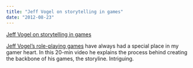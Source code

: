 ```yaml
---
title: "Jeff Vogel on storytelling in games"
date: "2012-08-23"
---
```


[Jeff Vogel on storytelling in games](http://casualconnect.org/lectures/design/avadon-a-case-study-in-storytelling-jeff-vogel/)

[Jeff Vogel’s role-playing games](http://spidweb.com/) have always had a special place in my gamer heart. In this 20-min video he explains the process behind creating the backbone of his games, the storyline. Intriguing.
